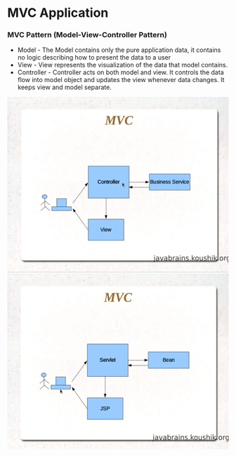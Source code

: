 # MVC Application

### MVC Pattern (Model-View-Controller Pattern)

* Model - The Model contains only the pure application data, it contains no logic describing how to present the data to a user
* View - View represents the visualization of the data that model contains.
* Controller - Controller acts on both model and view. It controls the data flow into model object and updates the view whenever data changes. It keeps view and model separate.


<img src="Screenshots/MVC pattern.jpeg" alt="MVC pattern" height="400"/>
<img src="Screenshots/MVC pattern for java web-application.jpeg" alt="MVC pattern for java web-application" height="400"/>



